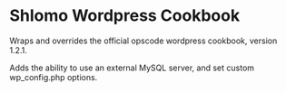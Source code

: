 Shlomo Wordpress Cookbook
=======================

Wraps and overrides the official opscode wordpress cookbook, version 1.2.1.

Adds the ability to use an external MySQL server, and set custom wp_config.php options.
